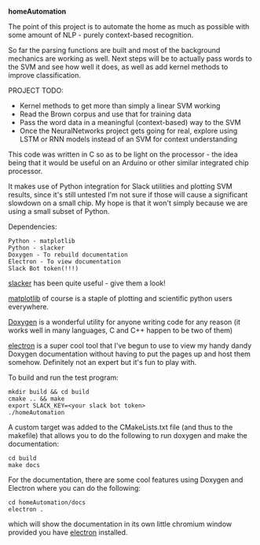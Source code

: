 **homeAutomation**

The point of this project is to automate the home as much as possible with
some amount of NLP - purely context-based recognition.

So far the parsing functions are built and most of the background mechanics
are working as well.  Next steps will be to actually pass words to 
the SVM and see how well it does, as well as add kernel methods to 
improve classification.

PROJECT TODO:
* Kernel methods to get more than simply a linear SVM working
* Read the Brown corpus and use that for training data
* Pass the word data in a meaningful (context-based) way to the SVM
* Once the NeuralNetworks project gets going for real, explore using
    LSTM or RNN models instead of an SVM for context understanding
    
This code was written in C so as to be light on the processor - the idea 
being that it would be useful on an Arduino or other similar integrated chip processor.

It makes use of Python integration for Slack utilities and plotting SVM
results, since it's still untested I'm not sure if those will cause a significant
slowdown on a small chip.  My hope is that it won't simply because we 
are using a small subset of Python.



Dependencies:
```
Python - matplotlib
Python - slacker
Doxygen - To rebuild documentation
Electron - To view documentation
Slack Bot token(!!!)
```

[slacker](https://github.com/os/slacker) has been quite useful - give them a look!

[matplotlib](http://matplotlib.org/) of course is a staple of plotting and scientific 
python users everywhere.

[Doxygen](http://www.stack.nl/~dimitri/doxygen/) is a wonderful utility for anyone writing
code for any reason (it works well in many languages, C and C++ happen to be two of them)

[electron](https://github.com/electron/electron/blob/master/docs/tutorial/quick-start.md) is
a super cool tool that I've begun to use to view my handy dandy Doxygen
documentation without having to put the pages up and host them somehow.  Definitely not an expert
but it's fun to play with.

To build and run the test program:
```
mkdir build && cd build
cmake .. && make
export SLACK_KEY=<your slack bot token>
./homeAutomation
```

A custom target was added to the CMakeLists.txt file (and thus to the makefile)
that allows you to do the following to run doxygen and make the documentation:
```
cd build
make docs
```

For the documentation, there are some cool features using Doxygen and Electron
where you can do the following:
```
cd homeAutomation/docs
electron .
```
which will show the documentation in its own little chromium window
provided you have [electron](https://github.com/electron/electron/blob/master/docs/tutorial/quick-start.md) installed.

